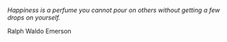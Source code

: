 <i>Happiness is a perfume you cannot pour on others without getting a few drops on yourself. </i>

Ralph Waldo Emerson